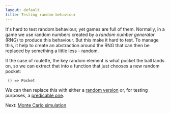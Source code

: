 ```yaml
---
layout: default
title: Testing random behaviour
---
```

It's hard to test random behaviour, yet games are full of them. Normally, in a game we use random numbers created by a *random number generator* (RNG) to produce this behaviour. But this make it hard to test. To manage this, it help to create an abstraction around the RNG that can then be replaced by something a little less - random.

It the case of roulette, the key random element is what pocket the ball lands on, so we can extract that into a function that just chooses a new random pocket:

     () => Pocket

We can then replace this with either a [random version](https://github.com/phoebus-games/gf/blob/master/src/main/scala/roulette/model/Roulette.scala#L13) or, for testing purposes, a [predicable one](https://github.com/phoebus-games/gf/blob/master/src/test/scala/roulette/model/RouletteTest.scala#L11).

Next: [Monte Carlo simulation](monte-carlo-simulation)
